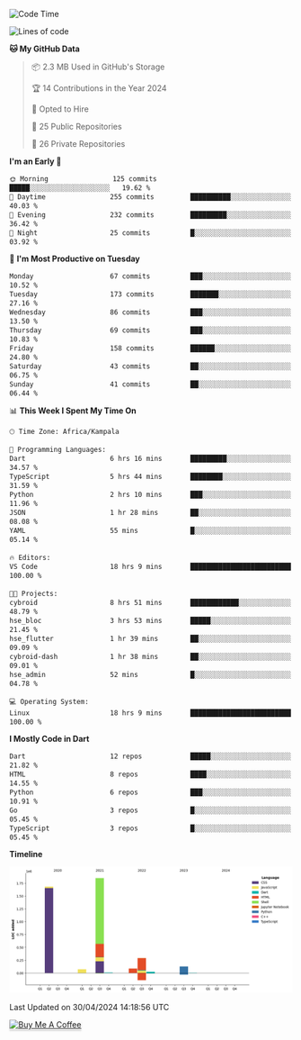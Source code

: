 <!--START_SECTION:waka-->
![Code Time](http://img.shields.io/badge/Code%20Time-545%20hrs%2055%20mins-blue)

![Lines of code](https://img.shields.io/badge/From%20Hello%20World%20I%27ve%20Written-4.1%20million%20lines%20of%20code-blue)

**🐱 My GitHub Data** 

> 📦 2.3 MB Used in GitHub's Storage 
 > 
> 🏆 14 Contributions in the Year 2024
 > 
> 💼 Opted to Hire
 > 
> 📜 25 Public Repositories 
 > 
> 🔑 26 Private Repositories 
 > 
**I'm an Early 🐤** 

```text
🌞 Morning                125 commits         █████░░░░░░░░░░░░░░░░░░░░   19.62 % 
🌆 Daytime                255 commits         ██████████░░░░░░░░░░░░░░░   40.03 % 
🌃 Evening                232 commits         █████████░░░░░░░░░░░░░░░░   36.42 % 
🌙 Night                  25 commits          █░░░░░░░░░░░░░░░░░░░░░░░░   03.92 % 
```
📅 **I'm Most Productive on Tuesday** 

```text
Monday                   67 commits          ███░░░░░░░░░░░░░░░░░░░░░░   10.52 % 
Tuesday                  173 commits         ███████░░░░░░░░░░░░░░░░░░   27.16 % 
Wednesday                86 commits          ███░░░░░░░░░░░░░░░░░░░░░░   13.50 % 
Thursday                 69 commits          ███░░░░░░░░░░░░░░░░░░░░░░   10.83 % 
Friday                   158 commits         ██████░░░░░░░░░░░░░░░░░░░   24.80 % 
Saturday                 43 commits          ██░░░░░░░░░░░░░░░░░░░░░░░   06.75 % 
Sunday                   41 commits          ██░░░░░░░░░░░░░░░░░░░░░░░   06.44 % 
```


📊 **This Week I Spent My Time On** 

```text
🕑︎ Time Zone: Africa/Kampala

💬 Programming Languages: 
Dart                     6 hrs 16 mins       █████████░░░░░░░░░░░░░░░░   34.57 % 
TypeScript               5 hrs 44 mins       ████████░░░░░░░░░░░░░░░░░   31.59 % 
Python                   2 hrs 10 mins       ███░░░░░░░░░░░░░░░░░░░░░░   11.96 % 
JSON                     1 hr 28 mins        ██░░░░░░░░░░░░░░░░░░░░░░░   08.08 % 
YAML                     55 mins             █░░░░░░░░░░░░░░░░░░░░░░░░   05.14 % 

🔥 Editors: 
VS Code                  18 hrs 9 mins       █████████████████████████   100.00 % 

🐱‍💻 Projects: 
cybroid                  8 hrs 51 mins       ████████████░░░░░░░░░░░░░   48.79 % 
hse_bloc                 3 hrs 53 mins       █████░░░░░░░░░░░░░░░░░░░░   21.45 % 
hse_flutter              1 hr 39 mins        ██░░░░░░░░░░░░░░░░░░░░░░░   09.09 % 
cybroid-dash             1 hr 38 mins        ██░░░░░░░░░░░░░░░░░░░░░░░   09.01 % 
hse_admin                52 mins             █░░░░░░░░░░░░░░░░░░░░░░░░   04.78 % 

💻 Operating System: 
Linux                    18 hrs 9 mins       █████████████████████████   100.00 % 
```

**I Mostly Code in Dart** 

```text
Dart                     12 repos            █████░░░░░░░░░░░░░░░░░░░░   21.82 % 
HTML                     8 repos             ████░░░░░░░░░░░░░░░░░░░░░   14.55 % 
Python                   6 repos             ███░░░░░░░░░░░░░░░░░░░░░░   10.91 % 
Go                       3 repos             █░░░░░░░░░░░░░░░░░░░░░░░░   05.45 % 
TypeScript               3 repos             █░░░░░░░░░░░░░░░░░░░░░░░░   05.45 % 
```



**Timeline**

![Lines of Code chart](https://raw.githubusercontent.com/drexhacker/drexhacker/main/assets/bar_graph.png)


 Last Updated on 30/04/2024 14:18:56 UTC
<!--END_SECTION:waka-->

<a href="https://www.buymeacoffee.com/drexsoftorg" target="_blank"><img src="https://www.buymeacoffee.com/assets/img/custom_images/orange_img.png" alt="Buy Me A Coffee" style="height: 41px !important;width: 174px !important;box-shadow: 0px 3px 2px 0px rgba(190, 190, 190, 0.5) !important;-webkit-box-shadow: 0px 3px 2px 0px rgba(190, 190, 190, 0.5) !important;" ></a>


<!---
drexhacker/drexhacker is a ✨ special ✨ repository because its `README.md` (this file) appears on your GitHub profile.
You can click the Preview link to take a look at your changes.
--->
